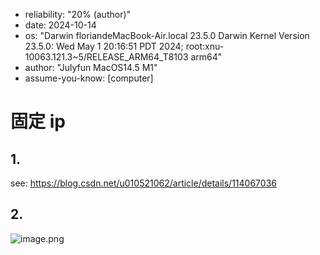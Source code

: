 - reliability: "20% (author)"
- date: 2024-10-14
- os: "Darwin floriandeMacBook-Air.local 23.5.0 Darwin Kernel Version 23.5.0: Wed May  1 20:16:51 PDT 2024; root:xnu-10063.121.3~5/RELEASE_ARM64_T8103 arm64"
- author: "Julyfun MacOS14.5 M1"
- assume-you-know: [computer]

# 固定 ip

## 1.

see: https://blog.csdn.net/u010521062/article/details/114067036

## 2.

![image.png](https://how-to-1258460161.cos.ap-shanghai.myqcloud.com/how-to/20241206152405.webp)

